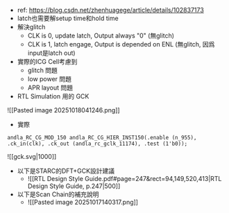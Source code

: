 - ref: https://blog.csdn.net/zhenhuagege/article/details/102837173
- latch也需要解setup time和hold time
- 解決glitch
	- CLK is 0, update latch, Output always "0" (無glitch)
	- CLK is 1, latch engage, Output is depended on ENL (無glitch, 因爲input是latch out)
- 實際的ICG Cell考慮到
	- glitch 問題
	- low power 問題
	- APR layout 問題
- RTL Simulation 用的 GCK
	



![[Pasted image 20251018041246.png]]
- 實際  
``` 
andla_RC_CG_MOD_150 andla_RC_CG_HIER_INST150(.enable (n_955), .ck_in(clk), .ck_out (andla_rc_gclk_11174), .test (1'b0));
```


![[gck.svg|1000]]

- 以下是STARC的DFT+GCK設計建議
	- ![[RTL Design Style Guide.pdf#page=247&rect=94,149,520,413|RTL Design Style Guide, p.247|500]]
- 以下是Scan Chain的補充說明
	- ![[Pasted image 20251017140317.png]]